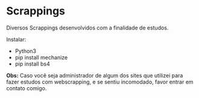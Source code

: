 # Scrappings
Diversos Scrappings desenvolvidos com a finalidade de estudos.

Instalar:

- Python3
- pip install mechanize
- pip install bs4

<b>Obs:</b> Caso você seja administrador de algum dos sites que utilizei para fazer estudos com webscrapping, e se sentiu incomodado, favor entrar em contato comigo.

